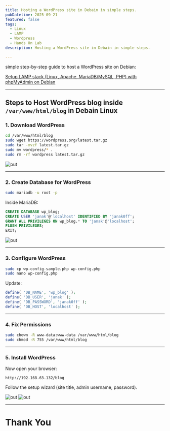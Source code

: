 ```yaml
---
title: Hosting a WordPress site in Debain in simple steps.
pubDatetime: 2025-09-21
featured: false
tags:
  - Linux
  - LAMP
  - Wordpress
  - Hands On Lab
description: Hosting a WordPress site in Debain in simple steps.

---
```


simple step-by-step guide to host a WordPress site on Debian:

[Setup LAMP stack (Linux, Apache, MariaDB/MySQL, PHP) with phpMyAdmin on Debian](https://blogs.janakkumarshrestha0.com.np/posts/linux/installation-of-lamp-along-with-phpmyadmin-on-debian/)

---

##  Steps to Host WordPress blog inside `/var/www/html/blog` in Debain Linux

### 1. Download WordPress

```bash
cd /var/www/html/blog
sudo wget https://wordpress.org/latest.tar.gz
sudo tar -xvzf latest.tar.gz
sudo mv wordpress/* .
sudo rm -rf wordpress latest.tar.gz
```
![out](@/assets/images/Screenshot_20250922_012506.png)

---

### 2. Create Database for WordPress

```bash
sudo mariadb -u root -p
```

Inside MariaDB:

```sql
CREATE DATABASE wp_blog;
CREATE USER 'janak'@'localhost' IDENTIFIED BY 'janak0ff';
GRANT ALL PRIVILEGES ON wp_blog.* TO 'janak'@'localhost';
FLUSH PRIVILEGES;
EXIT;
```

![out](@/assets/images/Screenshot_20250922_012342.png)

---

### 3. Configure WordPress

```bash
sudo cp wp-config-sample.php wp-config.php
sudo nano wp-config.php
```

Update:

```php
define( 'DB_NAME', 'wp_blog' );
define( 'DB_USER', 'janak' );
define( 'DB_PASSWORD', 'janak0ff' );
define( 'DB_HOST', 'localhost' );
```

---

### 4. Fix Permissions

```bash
sudo chown -R www-data:www-data /var/www/html/blog
sudo chmod -R 755 /var/www/html/blog
```

---

### 5. Install WordPress

Now open your browser:

 `http://192.168.63.132/blog`

Follow the setup wizard (site title, admin username, password).


![out](@/assets/images/Screenshot_20250922_012135.png)
![out](@/assets/images/Screenshot_20250922_012234.png)

---

# Thank You